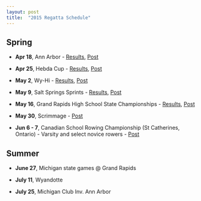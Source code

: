 ```yaml
---
layout: post
title:  "2015 Regatta Schedule"
---
```


Spring
------

-   **Apr 18**, Ann Arbor -
    [Results](https://docs.google.com/spreadsheets/d/11GS0M-BJpz4nOtYQWp12cJ2dFjyH0Pted8KJufuPyBw/edit#gid=1),
    [Post](http://salinecrew.org/2015/04/20/photos-first-regatta-spring-2015/)

-   **Apr 25**, Hebda Cup -
    [Results](http://salinecrew.org/assets/forms/2015-hebda-cup-results.pdf),
    [Post](http://salinecrew.org/2015/05/01/hebda-cup-highlights/)

-   **May 2**, Wy-Hi -
    [Results](http://wyandotteboatclub.com/home/2015/04/23/hebda-cup-heat-sheet/),
    [Post](http://salinecrew.org/2015/05/07/wy-hi-pictures/)

-   **May 9**, Salt Springs Sprints -
    [Results](https://docs.google.com/spreadsheets/d/1sPfrl-BZZAwGDOhFW4Cqzq0HjrOSvvoy276ygZuo_ZI/edit?usp=sharing),
    [Post](http://salinecrew.org/2015/05/11/salt-springs-sprints-press/)

-   **May 16**, Grand Rapids High School State Championships -
    [Results](http://salinecrew.org/assets/forms/2015-championship-regatta-all-results-grouped-by-event.pdf),
    [Post](http://salinecrew.org/2015/05/17/scholastic-rowing-association-of-michigan-championship-regatta/)

-   **May 30**, Scrimmage -
    [Post](http://salinecrew.org/2015/05/31/scrimmage-at-ford-lake/)

-   **Jun 6 - 7**, Canadian School Rowing Championship (St Catherines, Ontario) -
    Varsity and select novice rowers -
    [Post](http://salinecrew.org/2015/06/08/2015-canadian-secondary-schools-championships/)

Summer
------

-   **June 27**, Michigan state games @ Grand Rapids

-   **July 11**, Wyandotte

-   **July 25**, Michigan Club Inv. Ann Arbor


